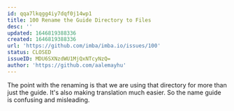 ```yaml
---
id: qqa7lkqgg4iy7dqf0j14wp1
title: 100 Rename the Guide Directory to Files
desc: ''
updated: 1646819388336
created: 1646819388336
url: 'https://github.com/imba/imba.io/issues/100'
status: CLOSED
issueID: MDU6SXNzdWU1MjQxNTcyNzQ=
author: 'https://github.com/aalemayhu'
---
```

The point with the renaming is that we are using that directory for more than just the guide. It's also making translation much easier. So the name guide is confusing and misleading. 
<!--!https://gitspeak.com/-/nip3mqLad5d3f-->
